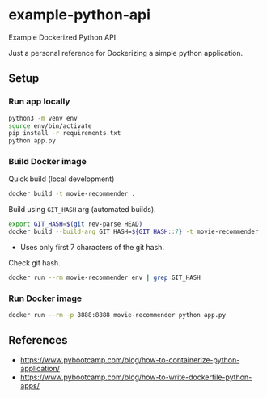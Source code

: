 # example-python-api
Example Dockerized Python API

Just a personal reference for Dockerizing a simple python application.

## Setup
### Run app locally
```bash
python3 -m venv env
source env/bin/activate
pip install -r requirements.txt
python app.py
```


### Build Docker image
Quick build (local development)
```bash
docker build -t movie-recommender .
```

Build using `GIT_HASH` arg (automated builds).
```bash
export GIT_HASH=$(git rev-parse HEAD)
docker build --build-arg GIT_HASH=${GIT_HASH::7} -t movie-recommender .
```

* Uses only first 7 characters of the git hash.

Check git hash.
```bash
docker run --rm movie-recommender env | grep GIT_HASH
```

### Run Docker image
```bash
docker run --rm -p 8888:8888 movie-recommender python app.py
```

## References
* https://www.pybootcamp.com/blog/how-to-containerize-python-application/
* https://www.pybootcamp.com/blog/how-to-write-dockerfile-python-apps/
